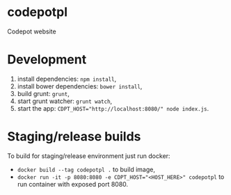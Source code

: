 # codepotpl
Codepot website

# Development

1. install dependencies: `npm install`,
2. install bower dependencies: `bower install`,
3. build grunt: `grunt`,
4. start grunt watcher: `grunt watch`,
5. start the app: `CDPT_HOST="http://localhost:8080/" node index.js`.

# Staging/release builds
To build for staging/release environment just run docker:

- `docker build --tag codepotpl .` to build image,
- `docker run -it -p 8080:8080 -e CDPT_HOST="<HOST_HERE>" codepotpl` to run container with exposed port 8080.

